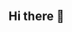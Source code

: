 ## Hi there 👋

<!--
**deividy0/deividy0** is a ✨ _special_ ✨ repository because its `README.md` (this file) appears on your GitHub profile.

-atualmente estou trabalhando

-atulmente estou prendendo pj5 em pensamento computacional

-estou procurando colaborar com projetos

-estou procurando ajuda em aprimorar meu conhecimento em computação

-não tenho curiosidades sobre mim, acho que eu nem me conheço há esse ponto. 

